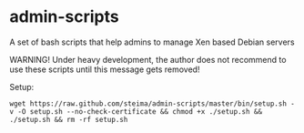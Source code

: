 admin-scripts
=============

A set of bash scripts that help admins to manage Xen based Debian servers

WARNING! Under heavy development, the author does not recommend to use these scripts until this
message gets removed!

Setup:

`wget https://raw.github.com/steima/admin-scripts/master/bin/setup.sh -v -O setup.sh --no-check-certificate && chmod +x ./setup.sh && ./setup.sh && rm -rf setup.sh`
